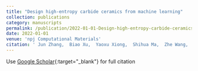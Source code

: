 ```yaml
---
title: "Design high-entropy carbide ceramics from machine learning"
collection: publications
category: manuscripts
permalink: /publication/2022-01-01-Design-high-entropy-carbide-ceramics-from-machine-learning
date: 2022-01-01
venue: 'npj Computational Materials'
citation: ' Jun Zhang,  Biao Xu,  Yaoxu Xiong,  Shihua Ma,  Zhe Wang,  Zhenggang Wu,  Shijun Zhao, &quot;Design high-entropy carbide ceramics from machine learning.&quot; npj Computational Materials, 2022.'
---
```

Use [Google Scholar](https://scholar.google.com/scholar?q=Design+high+entropy+carbide+ceramics+from+machine+learning){:target="_blank"} for full citation